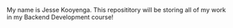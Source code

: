 My name is Jesse Kooyenga. This reposititory will be storing all of my work in my Backend Development course!
